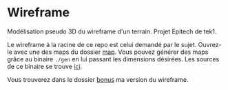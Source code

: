 # Wireframe
Modélisation pseudo 3D du wireframe d'un terrain. Projet Epitech de tek1.

Le wireframe à la racine de ce repo est celui demandé par le sujet.
Ouvrez-le avec une des maps du dossier [map](map/).
Vous pouvez générer des maps grâce au binaire `./gen` en lui passant les dimensions désirées. Les sources de ce binaire se trouve [ici](bonus/gen/).

Vous trouverez dans le dossier [bonus](bonus/) ma version du wireframe.